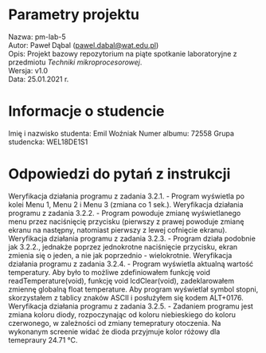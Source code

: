 # Parametry projektu

Nazwa: pm-lab-5  
Autor: Paweł Dąbal (pawel.dabal@wat.edu.pl)  
Opis: Projekt bazowy repozytorium na piąte spotkanie laboratoryjne z przedmiotu _Techniki mikroprocesorowej_.  
Wersja: v1.0  
Data: 25.01.2021 r.

# Informacje o studencie

Imię i nazwisko studenta: Emil Woźniak
Numer albumu: 72558
Grupa studencka: WEL18DE1S1

# Odpowiedzi do pytań z instrukcji
Weryfikacja działania programu z zadania 3.2.1. - Program wyświetla po kolei Menu 1, Menu 2 i Menu 3 (zmiana co 1 sek.).
Weryfikacja działania programu z zadania 3.2.2. - Program powoduje zmianę wyświetlanego menu przez naciśnięcię przycisku (pierwszy z prawej powoduje zmianę ekranu na następny, natomiast pierwszy z lewej cofnięcie ekranu).
Weryfikacja działania programu z zadania 3.2.3. - Program działa podobnie jak 3.2.2., jednakże poprzez jednokrotne naciśnięcie przycisku, ekran zmienia się o jeden, a nie jak poprzednio - wielokrotnie.
Weryfikacja działania programu z zadania 3.2.4. - Program wyświetla aktualną wartość temperatury. Aby było to możliwe zdefiniowałem funkcję void readTemperature(void), funkcję void lcdClear(void), zadeklarowałem zmiennę globalną float temperature. Aby program wyświetlał symbol stopni, skorzystałem z tablicy znaków ASCII i posłużyłem się kodem ALT+0176.
Weryfikacja działania programu z zadania 3.2.5. - Zadaniem programu jest zmiana koloru diody, rozpoczynając od koloru niebieskiego do koloru czerwonego, w zależności od zmiany temepratury otoczenia. Na wykonanym screenie widać że dioda przyjmuje kolor różowy dla temepraury 24.71 °C.